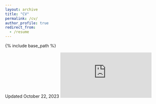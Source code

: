 ```yaml
---
layout: archive
title: "CV"
permalink: /cv/
author_profile: true
redirect_from:
  - /resume
---
```


{% include base_path %}

Updated October 22, 2023
<embed src="https://eswold.github.io/files/CVoct23.pdf" type="application/pdf" />

 
